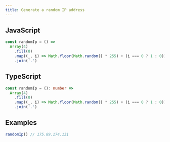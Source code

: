 ```yaml
---
title: Generate a random IP address
---
```


## JavaScript
```js
const randomIp = () =>
  Array(4)
    .fill(0)
    .map((_, i) => Math.floor(Math.random() * 255) + (i === 0 ? 1 : 0))
    .join('.')
```

## TypeScript
```ts
const randomIp = (): number =>
  Array(4)
    .fill(0)
    .map((_, i) => Math.floor(Math.random() * 255) + (i === 0 ? 1 : 0))
    .join('.')
```

## Examples
```js
randomIp() // 175.89.174.131
```

